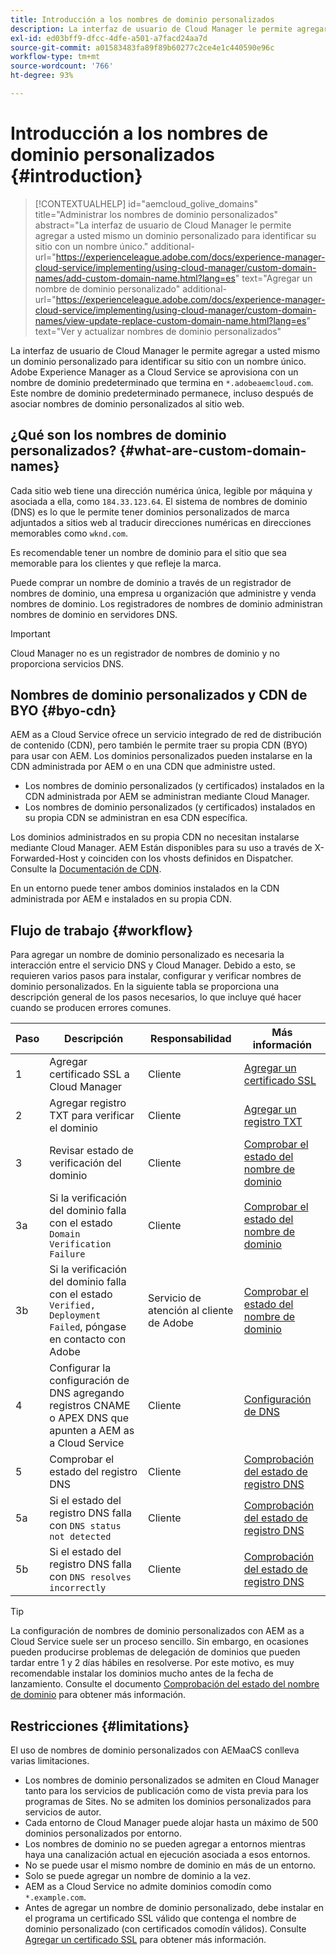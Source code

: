 ```yaml
---
title: Introducción a los nombres de dominio personalizados
description: La interfaz de usuario de Cloud Manager le permite agregar a usted mismo un dominio personalizado para identificar su sitio con un nombre único.
exl-id: ed03bff9-dfcc-4dfe-a501-a7facd24aa7d
source-git-commit: a01583483fa89f89b60277c2ce4e1c440590e96c
workflow-type: tm+mt
source-wordcount: '766'
ht-degree: 93%

---
```



# Introducción a los nombres de dominio personalizados {#introduction}

>[!CONTEXTUALHELP]
>id="aemcloud_golive_domains"
>title="Administrar los nombres de dominio personalizados"
>abstract="La interfaz de usuario de Cloud Manager le permite agregar a usted mismo un dominio personalizado para identificar su sitio con un nombre único."
>additional-url="https://experienceleague.adobe.com/docs/experience-manager-cloud-service/implementing/using-cloud-manager/custom-domain-names/add-custom-domain-name.html?lang=es" text="Agregar un nombre de dominio personalizado"
>additional-url="https://experienceleague.adobe.com/docs/experience-manager-cloud-service/implementing/using-cloud-manager/custom-domain-names/view-update-replace-custom-domain-name.html?lang=es" text="Ver y actualizar nombres de dominio personalizados"

La interfaz de usuario de Cloud Manager le permite agregar a usted mismo un dominio personalizado para identificar su sitio con un nombre único. Adobe Experience Manager as a Cloud Service se aprovisiona con un nombre de dominio predeterminado que termina en `*.adobeaemcloud.com`. Este nombre de dominio predeterminado permanece, incluso después de asociar nombres de dominio personalizados al sitio web.

## ¿Qué son los nombres de dominio personalizados? {#what-are-custom-domain-names}

Cada sitio web tiene una dirección numérica única, legible por máquina y asociada a ella, como `184.33.123.64`. El sistema de nombres de dominio (DNS) es lo que le permite tener dominios personalizados de marca adjuntados a sitios web al traducir direcciones numéricas en direcciones memorables como `wknd.com`.

Es recomendable tener un nombre de dominio para el sitio que sea memorable para los clientes y que refleje la marca.

Puede comprar un nombre de dominio a través de un registrador de nombres de dominio, una empresa u organización que administre y venda nombres de dominio. Los registradores de nombres de dominio administran nombres de dominio en servidores DNS.

>[!IMPORTANT]
>
>Cloud Manager no es un registrador de nombres de dominio y no proporciona servicios DNS.

## Nombres de dominio personalizados y CDN de BYO {#byo-cdn}

AEM as a Cloud Service ofrece un servicio integrado de red de distribución de contenido (CDN), pero también le permite traer su propia CDN (BYO) para usar con AEM. Los dominios personalizados pueden instalarse en la CDN administrada por AEM o en una CDN que administre usted.

* Los nombres de dominio personalizados (y certificados) instalados en la CDN administrada por AEM se administran mediante Cloud Manager.
* Los nombres de dominio personalizados (y certificados) instalados en su propia CDN se administran en esa CDN específica.

Los dominios administrados en su propia CDN no necesitan instalarse mediante Cloud Manager. AEM Están disponibles para su uso a través de X-Forwarded-Host y coinciden con los vhosts definidos en Dispatcher. Consulte la [Documentación de CDN](/help/implementing/dispatcher/cdn.md).

En un entorno puede tener ambos dominios instalados en la CDN administrada por AEM e instalados en su propia CDN.

## Flujo de trabajo {#workflow}

Para agregar un nombre de dominio personalizado es necesaria la interacción entre el servicio DNS y Cloud Manager. Debido a esto, se requieren varios pasos para instalar, configurar y verificar nombres de dominio personalizados. En la siguiente tabla se proporciona una descripción general de los pasos necesarios, lo que incluye qué hacer cuando se producen errores comunes.

| Paso | Descripción | Responsabilidad | Más información |
|--- |--- |--- |---|
| 1 | Agregar certificado SSL a Cloud Manager | Cliente | [Agregar un certificado SSL](/help/implementing/cloud-manager/managing-ssl-certifications/add-ssl-certificate.md) |
| 2 | Agregar registro TXT para verificar el dominio | Cliente | [Agregar un registro TXT](/help/implementing/cloud-manager/custom-domain-names/add-text-record.md) |
| 3 | Revisar estado de verificación del dominio | Cliente | [Comprobar el estado del nombre de dominio ](/help/implementing/cloud-manager/custom-domain-names/check-domain-name-status.md) |
| 3a | Si la verificación del dominio falla con el estado `Domain Verification Failure` | Cliente | [Comprobar el estado del nombre de dominio ](/help/implementing/cloud-manager/custom-domain-names/check-domain-name-status.md) |
| 3b | Si la verificación del dominio falla con el estado `Verified, Deployment Failed`, póngase en contacto con Adobe | Servicio de atención al cliente de Adobe | [Comprobar el estado del nombre de dominio ](/help/implementing/cloud-manager/custom-domain-names/check-domain-name-status.md) |
| 4 | Configurar la configuración de DNS agregando registros CNAME o APEX DNS que apunten a AEM as a Cloud Service | Cliente | [Configuración de DNS](/help/implementing/cloud-manager/custom-domain-names/configure-dns-settings.md) |
| 5 | Comprobar el estado del registro DNS | Cliente | [Comprobación del estado de registro DNS](/help/implementing/cloud-manager/custom-domain-names/check-dns-record-status.md) |
| 5a | Si el estado del registro DNS falla con `DNS status not detected` | Cliente | [Comprobación del estado de registro DNS](/help/implementing/cloud-manager/custom-domain-names/check-dns-record-status.md) |
| 5b | Si el estado del registro DNS falla con `DNS resolves incorrectly` | Cliente | [Comprobación del estado de registro DNS](/help/implementing/cloud-manager/custom-domain-names/check-dns-record-status.md) |

>[!TIP]
>
>La configuración de nombres de dominio personalizados con AEM as a Cloud Service suele ser un proceso sencillo. Sin embargo, en ocasiones pueden producirse problemas de delegación de dominios que pueden tardar entre 1 y 2 días hábiles en resolverse. Por este motivo, es muy recomendable instalar los dominios mucho antes de la fecha de lanzamiento. Consulte el documento [Comprobación del estado del nombre de dominio](/help/implementing/cloud-manager/custom-domain-names/check-domain-name-status.md) para obtener más información.

## Restricciones {#limitations}

El uso de nombres de dominio personalizados con AEMaaCS conlleva varias limitaciones.

* Los nombres de dominio personalizados se admiten en Cloud Manager tanto para los servicios de publicación como de vista previa para los programas de Sites. No se admiten los dominios personalizados para servicios de autor.
* Cada entorno de Cloud Manager puede alojar hasta un máximo de 500 dominios personalizados por entorno.
* Los nombres de dominio no se pueden agregar a entornos mientras haya una canalización actual en ejecución asociada a esos entornos.
* No se puede usar el mismo nombre de dominio en más de un entorno.
* Solo se puede agregar un nombre de dominio a la vez.
* AEM as a Cloud Service no admite dominios comodín como `*.example.com`.
* Antes de agregar un nombre de dominio personalizado, debe instalar en el programa un certificado SSL válido que contenga el nombre de dominio personalizado (con certificados comodín válidos). Consulte [Agregar un certificado SSL](/help/implementing/cloud-manager/managing-ssl-certifications/add-ssl-certificate.md) para obtener más información.
